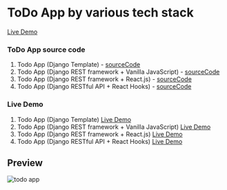 # ToDo App by various tech stack
[Live Demo](jinho6225.github.io/todofam/)

### ToDo App source code
  1.  Todo App (Django Template) - [sourceCode](https://github.com/jinho6225/django_todo)
  1.  Todo App (Django REST framework + Vanilla JavaScript) - [sourceCode](https://github.com/jinho6225/todo_drf)
  1.  Todo App (Django REST framework + React.js) - [sourceCode](https://github.com/jinho6225/todo_drf_react)
  1.  Todo App (Django RESTful API + React Hooks) - [sourceCode](https://github.com/jinho6225/todo_drf_react_hooks)

### Live Demo
  1.  Todo App (Django Template)
   [Live Demo](https://jinhomyung.pythonanywhere.com/)
  1.  Todo App (Django REST framework + Vanilla JavaScript)
   [Live Demo](https://jinho6225.pythonanywhere.com/)
  1.  Todo App (Django REST framework + React.js)
   [Live Demo](https://jhmyung.pythonanywhere.com/)
  1.  Todo App (Django RESTful API + React Hooks)
   [Live Demo](https://jhmyung6225.pythonanywhere.com/)

    
## Preview
![todo app](./todofam.gif)
